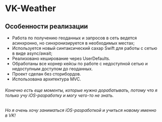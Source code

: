 # VK-Weather


## Особенности реализации

- Работа по получению геоданных и запросов в сеть ведется асинхронно, но синхронизируется в необходимых местах;
- Используется новый синтаксический сахар Swift для работы с сетью в виде async/await;
- Реализовано кеширование через UserDefaults.
- Обработаны все корнер кейсы по работе с недоступной сетью и недоступным доступом до геоданных.
- Проект сделан без сторибордов.
- Использована архитектура MVC.

###### Конечно есть еще моменты, которые нужно дорабатывать, потому что я только учу iOS-разработку и могу чего-то не знать.
###### Но я очень хочу заниматься iOS-разработкой и учиться новому именно в VK!

